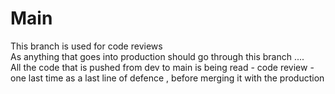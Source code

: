 # Main

This branch is used for code reviews <br> As anything that goes into production should go through this branch .... <br> 
All the code that is pushed from dev to main is being read - code review - one last time as a last line of defence , before merging it with the production
